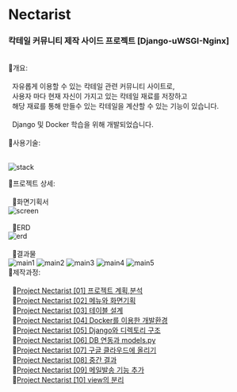 # Nectarist
### 칵테일 커뮤니티 제작 사이드 프로젝트 [Django-uWSGI-Nginx]
<br>
🌟개요:<br>
<br>
&nbsp;&nbsp;자유롭게 이용할 수 있는 칵테일 관련 커뮤니티 사이트로,<br>
&nbsp;&nbsp;사용자 마다 현재 자신이 가지고 있는 칵테일 재료를 저장하고<br>
&nbsp;&nbsp;해당 재료를 통해 만들수 있는 칵테일을 계산할 수 있는 기능이 있습니다.<br>
<br>
&nbsp;&nbsp;Django 및 Docker 학습을 위해 개발되었습니다.<br>
<br>
🌟사용기술:
<br><br>

![stack](https://github.com/LizzyLeeDev/Nectarist/assets/142732410/394624af-6bda-489a-83fd-7ce6bc75fd0a)


🌟프로젝트 상세:<br>
<br>
&nbsp;&nbsp;🔶화면기획서<br>
![screen](https://github.com/LizzyLeeDev/Nectarist/assets/142732410/8ae86f52-1947-43e3-b30a-cf4bf9f7fd8b)
<br><br>
&nbsp;&nbsp;🔶ERD<br>
![erd](https://github.com/LizzyLeeDev/Nectarist/assets/142732410/63c7f92a-603f-41a2-b53f-8e2826f988cb)
<br><br>
&nbsp;&nbsp;🔶결과물<br>
![main1](https://github.com/LizzyLeeDev/Nectarist/assets/142732410/1f091ff3-90f7-424b-9f71-bfc264843e52)
![main2](https://github.com/LizzyLeeDev/Nectarist/assets/142732410/ad606d5e-406f-4514-b53b-5495d345a687)
![main3](https://github.com/LizzyLeeDev/Nectarist/assets/142732410/3b09853d-83da-455e-8610-cb9c6fec2877)
![main4](https://github.com/LizzyLeeDev/Nectarist/assets/142732410/4ce04228-dc0f-4366-ae77-b34429462622)
![main5](https://github.com/LizzyLeeDev/Nectarist/assets/142732410/5c3ba88a-da1e-406c-a1c1-a774491f748f)
<br>
🌟제작과정:<br>
<br>
&nbsp;&nbsp;🔸[Project Nectarist \[01\] 프로젝트 계획,분석](https://lizzyleedev.github.io/project/20230827/project_00001)<br>
&nbsp;&nbsp;🔸[Project Nectarist \[02\] 메뉴와 화면기획](https://lizzyleedev.github.io/project/20230828/project_00002)<br>
&nbsp;&nbsp;🔸[Project Nectarist \[03\] 테이블 설계](https://lizzyleedev.github.io/project/20230830/project_00003)<br>
&nbsp;&nbsp;🔸[Project Nectarist \[04\] Docker를 이용한 개발환경](https://lizzyleedev.github.io/project/20230830/project_00004)<br>
&nbsp;&nbsp;🔸[Project Nectarist \[05\] Django와 디렉토리 구조](https://lizzyleedev.github.io/project/20230831/project_00005)<br>
&nbsp;&nbsp;🔸[Project Nectarist \[06\] DB 연동과 models.py](https://lizzyleedev.github.io/project/20230902/project_00006)<br>
&nbsp;&nbsp;🔸[Project Nectarist \[07\] 구글 클라우드에 올리기](https://lizzyleedev.github.io/project/20230906/project_00007)<br>
&nbsp;&nbsp;🔸[Project Nectarist \[08\] 중간 결과](https://lizzyleedev.github.io/project/20230906/project_00008)<br>
&nbsp;&nbsp;🔸[Project Nectarist \[09\] 메일발송 기능 추가](https://lizzyleedev.github.io/project/20240411/project_00009)<br>
&nbsp;&nbsp;🔸[Project Nectarist \[10\] view의 분리](https://lizzyleedev.github.io/project/20240514/project_00010)<br>
